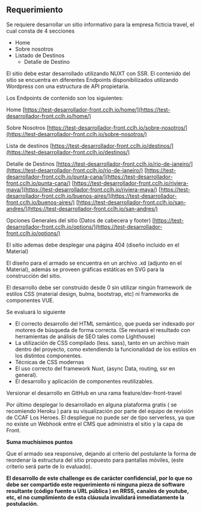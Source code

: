 

## Requerimiento

Se requiere desarrollar un sitio informativo para la empresa ficticia travel, el cual consta de 4 secciones

- Home
- Sobre nosotros
- Listado de Destinos
    - Detalle de Destino

El sitio debe estar desarrollado utilizando NUXT con SSR. El contenido del sitio se encuentra en diferentes Endpoints disponibilizados utilizando Wordpress con una estructura de API propietaria.

Los Endpoints de contenido son los siguientes:

Home
[https://test-desarrollador-front.cclh.io/home/](https://test-desarrollador-front.cclh.io/home/)

Sobre Nosotros
[https://test-desarrollador-front.cclh.io/sobre-nosotros/](https://test-desarrollador-front.cclh.io/sobre-nosotros/)

Lista de destinos
[https://test-desarrollador-front.cclh.io/destinos/](https://test-desarrollador-front.cclh.io/destinos/)

Detalle de Destinos
[https://test-desarrollador-front.cclh.io/rio-de-janeiro/](https://test-desarrollador-front.cclh.io/rio-de-janeiro/)
[https://test-desarrollador-front.cclh.io/punta-cana/](https://test-desarrollador-front.cclh.io/punta-cana/)
[https://test-desarrollador-front.cclh.io/riviera-maya/](https://test-desarrollador-front.cclh.io/riviera-maya/)
[https://test-desarrollador-front.cclh.io/buenos-aires/](https://test-desarrollador-front.cclh.io/buenos-aires/)
[https://test-desarrollador-front.cclh.io/san-andres/](https://test-desarrollador-front.cclh.io/san-andres/)

Opciones Generales del sitio (Datos de cabecera y footer)
[https://test-desarrollador-front.cclh.io/options/](https://test-desarrollador-front.cclh.io/options/)

El sitio ademas debe desplegar una página 404 (diseño incluido en el Material)

El diseño para el armado se encuentra en un archivo .xd (adjunto en el Material), además se proveen gráficas estáticas en SVG para la construcción del sitio.

El desarrollo debe ser construido desde 0 sin utilizar ningún framework de estilos CSS (material design, bulma, bootstrap, etc) ni frameworks de componentes VUE.


Se evaluará lo siguiente

- El correcto desarrollo del HTML semántico, que pueda ser indexado por motores de búsqueda de forma correcta. (Se revisará el resultado con herramientas de análisis de SEO tales como Lighthouse)
- La utilización de CSS compilado (less. sass), tanto en un archivo main dentro del proyecto, como extendiendo la funcionalidad de los estilos en los distintos componentes.
- Técnicas de CSS modernas
- El uso correcto del framework Nuxt, (async Data, routing, ssr en general).
- El desarrollo y aplicación de componentes reutilizables.

Versionar el desarrollo en GitHub en una rama feature/dev-front-travel

Por último desplegar lo desarrollado en alguna plataforma gratis ( se recomiendo Heroku ) para su visualización por parte del equipo de revisión de CCAF Los Heroes.
El despliegue no puede ser de tipo serverless, ya que no existe un Webhook entre el CMS que administra el sitio y la capa de Front.


**Suma muchísimos puntos**

Que el armado sea responsive, dejando al criterio del postulante la forma de reordenar la estructura del sitio propuesto para pantallas móviles, (este criterio será parte de lo evaluado).

**El desarrollo de este challenge es de carácter confidencial, por lo que no debe ser compartido este requerimiento ni ninguna pieza de software resultante (código fuente u URL pública ) en RRSS, canales de youtube, etc, el no cumplimiento de esta cláusula invalidará inmediatamente la postulación.**